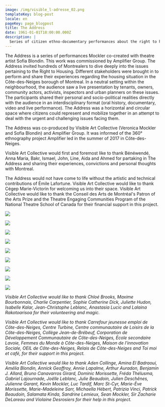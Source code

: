 ```yaml
---
image: /img/visible_l-adresse_02.png
templateKey: blog-post
locale: en
pageKey: page_blogpost
title: The Address
date: 1961-01-01T18:00:00.000Z
description: |
  Series of citizen ethno-documentary performances about the right to housing
---
```

The Address is a series of performances Mockler co-created with theatre artist Sofia Blondin. This work was commissioned by Amplifier Group. The Address invited hundreds of Montrealers to dive deeply into the issues pertaining to the Right to Housing. Different stakeholders were brought in to perform and share their experiences regarding the housing situation in the Côte-des-Neiges borough of Montreal. In a neutral setting within the neighbourhood, the audience saw a live presentation by tenants, owners, community actors, activists, inspectors and urban planners on these issues. The participants shared their personal and socio-political realities directly with the audience in an interdisciplinary format (oral history, documentary, video and live performance). The Address was a horizontal and circular space where citizens could represent and mobilize together in an attempt to deal with the urgent and challenging issues facing them. 

The Address was co-produced by Visible Art Collective (Veronica Mockler and Sofia Blondin) and Amplifier Group. It was informed of the 360° ethnography project Amplifier led in the summer of 2017 in Côte-des-Neiges.

Visible Art Collective would first and foremost like to thank Bénéwendé, Anna Maria, Bakr, Ismael, John, Line, Aida and Ahmed for partaking in The Address and sharing their experiences, convictions and personal thoughts with Montreal. 

The Address would not have come to life without the artistic and technical contributions of Émile Lafortune. Visible Art Collective would like to thank Cégep Marie-Victorin for welcoming us into their space. Visible Art Collective would like to thank the Conseil des Arts de Montréal's Patron of the Arts Prize and the Theatre Engaging Communities Program of the National Theatre School of Canada for their financial support in this project.

![](/img/benewende.png)

![](/img/benewende_01.png)

![](/img/anna_maria.png)

![](/img/ahmed.png)

![](/img/ismael.png)

![](/img/bakr.png)

![](/img/line.png)

![](/img/aida.png)

![](/img/john.png)

_Visible Art Collective would like to thank Chloé Brooks, Maxime Bourbonnais, Charlie Carpentier, Sophie Catherine Dick, Juliette Hudon, Isabelle Kalar, Jean-Christophe Leblanc, Anastasia Lucic and Lalaina Rakotoarisoa for their volunteering and magic._

_Visible Art Collective would like to thank Carrefour jeunesse emploi de Côte-des-Neiges, Centre Turbine, Centre communautaire de Loisirs de la Côte-des-Neiges, Collège Jean-de-Brébeuf, Corporation de Développement Communautaire de Côte-des-Neiges, École secondaire Lavoie, Femmes du Monde à Côte-des-Neiges, Maison de l'innovation Sociale, OEIL de Côte-des-Neiges, Relais de Côte-des-Neiges and Toi moi et café, for their support in this project._ 

_Visible Art Collective would like to thank Aden Collinge, Amina El Badraoui, Amélia Blondin, Annick Geoffroy, Annie Lapalme, Arthur Auradon, Benjamin J. Allard, Bruno Canavarros Girard, Dominic Morissette, Fréda Thélusma, Gabriel Lajournade, Joëlle Leblanc, Julie Beaudoin, Julien Deschênes, Julienne Garant, Kevin Mockler, Luc Tardif, Marc St-Cyr, Marie-Ève Morissette, Marie-Madeleine Sarr, Michaella Hébert, Patrizia Vinci, Patrick Beaudoin, Salamata Kinda, Sandrine Lemieux, Sean Mockler, Sir Zacharie DeLareau and Violaine Desrosiers for their help in this project._
